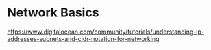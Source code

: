 # Network Basics

https://www.digitalocean.com/community/tutorials/understanding-ip-addresses-subnets-and-cidr-notation-for-networking